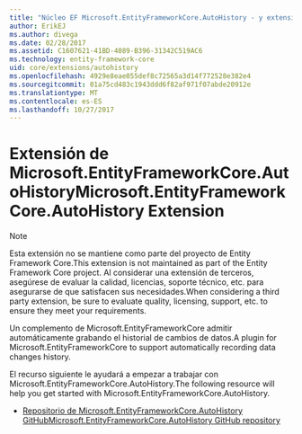 ```yaml
---
title: "Núcleo EF Microsoft.EntityFrameworkCore.AutoHistory - y extensiones de herramientas:"
author: ErikEJ
ms.author: divega
ms.date: 02/28/2017
ms.assetid: C1607621-41BD-4089-B396-31342C519AC6
ms.technology: entity-framework-core
uid: core/extensions/autohistory
ms.openlocfilehash: 4929e8eae055def8c72565a3d14f772528e382e4
ms.sourcegitcommit: 01a75cd483c1943ddd6f82af971f07abde20912e
ms.translationtype: MT
ms.contentlocale: es-ES
ms.lasthandoff: 10/27/2017
---
```

# <a name="microsoftentityframeworkcoreautohistory-extension"></a><span data-ttu-id="36740-102">Extensión de Microsoft.EntityFrameworkCore.AutoHistory</span><span class="sxs-lookup"><span data-stu-id="36740-102">Microsoft.EntityFrameworkCore.AutoHistory Extension</span></span>

> [!NOTE]  
> <span data-ttu-id="36740-103">Esta extensión no se mantiene como parte del proyecto de Entity Framework Core.</span><span class="sxs-lookup"><span data-stu-id="36740-103">This extension is not maintained as part of the Entity Framework Core project.</span></span> <span data-ttu-id="36740-104">Al considerar una extensión de terceros, asegúrese de evaluar la calidad, licencias, soporte técnico, etc. para asegurarse de que satisfacen sus necesidades.</span><span class="sxs-lookup"><span data-stu-id="36740-104">When considering a third party extension, be sure to evaluate quality, licensing, support, etc. to ensure they meet your requirements.</span></span>

<span data-ttu-id="36740-105">Un complemento de Microsoft.EntityFrameworkCore admitir automáticamente grabando el historial de cambios de datos.</span><span class="sxs-lookup"><span data-stu-id="36740-105">A plugin for Microsoft.EntityFrameworkCore to support automatically recording data changes history.</span></span>

<span data-ttu-id="36740-106">El recurso siguiente le ayudará a empezar a trabajar con Microsoft.EntityFrameworkCore.AutoHistory.</span><span class="sxs-lookup"><span data-stu-id="36740-106">The following resource will help you get started with Microsoft.EntityFrameworkCore.AutoHistory.</span></span>
* [<span data-ttu-id="36740-107">Repositorio de Microsoft.EntityFrameworkCore.AutoHistory GitHub</span><span class="sxs-lookup"><span data-stu-id="36740-107">Microsoft.EntityFrameworkCore.AutoHistory GitHub repository</span></span>](https://github.com/Arch/AutoHistory/)
